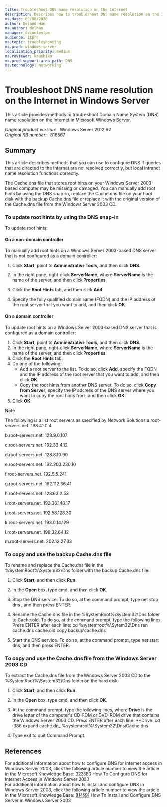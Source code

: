 ```yaml
---
title: Troubleshoot DNS name resolution on the Internet
description: Describes how to troubleshoot DNS name resolution on the Internet in Microsoft Windows Server.
ms.date: 09/08/2020
author: Deland-Han
ms.author: delhan
manager: dscontentpm
audience: itpro
ms.topic: troubleshooting
ms.prod: windows-server
localization_priority: medium
ms.reviewer: kaushika
ms.prod-support-area-path: DNS
ms.technology: Networking
---
```

# Troubleshoot DNS name resolution on the Internet in Windows Server

This article provides methods to troubleshoot Domain Name System (DNS) name resolution on the Internet in Microsoft Windows Server.

_Original product version:_ &nbsp; Windows Server 2012 R2  
_Original KB number:_ &nbsp; 816567

## Summary

This article describes methods that you can use to configure DNS if queries that are directed to the Internet are not resolved correctly, but local intranet name resolution functions correctly.

The Cache.dns file that stores root hints on your Windows Server 2003-based computer may be missing or damaged. You can manually add root hints by using the DNS snap-in, replace the Cache.dns file on your hard disk with the backup Cache.dns file or replace it with the original version of the Cache.dns file from the Windows Server 2003 CD.


### To update root hints by using the DNS snap-in

To update root hints:


#### On a non-domain controller

To manually add root hints on a Windows Server 2003-based DNS server that is not configured as a domain controller:

1. Click **Start**, point to
 **Administrative Tools**, and then click **DNS**.

2. In the right pane, right-click
 ****ServerName****, where
 **ServerName** is the name of the server, and then click
 **Properties**  
3. Click the **Root Hints** tab, and then click
 **Add**.
4. Specify the fully qualified domain name (FQDN) and the IP address of the root server that you want to add, and then click
 **OK**. 

#### On a domain controller

To update root hints on a Windows Server 2003-based DNS server that is configured as a domain controller:

1. Click **Start**, point to **Administrative Tools**, and then click **DNS**.
2. In the right pane, right-click
 ****ServerName****, where
 **ServerName** is the name of the server, and then click
 **Properties**  
3. Click the **Root Hints** tab.
4. Do one of the following:
   - Add a root server to the list. To do so, click **Add**, specify the FQDN and the IP address of the root server that you want to add, and then click **OK**.
   - Copy the root hints from another DNS server. To do so, click **Copy from Server**, specify the IP address of the DNS server where you want to copy the root hints from, and then click **OK**.
5. Click **OK**.

> [!NOTE]
> The following is a list root servers as specified by Network Solutions:a.root-servers.net. 198.41.0.4

b.root-servers.net. 128.9.0.107

c.root-servers.net. 192.33.4.12

d.root-servers.net. 128.8.10.90

e.root-servers.net. 192.203.230.10

f.root-servers.net. 192.5.5.241

g.root-servers.net. 192.112.36.41

h.root-servers.net. 128.63.2.53

i.root-servers.net. 192.36.148.17

j.root-servers.net. 192.58.128.30

k.root-servers.net. 193.0.14.129

l.root-servers.net. 198.32.64.12

m.root-servers.net. 202.12.27.33

### To copy and use the backup Cache.dns file

To rename and replace the Cache.dns file in the %SystemRoot%\System32\Dns folder with the backup Cache.dns file:

1. Click **Start**, and then click
 **Run**.
2. In the **Open** box, type
 cmd, and then click **OK**.
3. Stop the DNS service. To do so, at the command prompt, type
 net stop dns , and then press ENTER.
4. Rename the Cache.dns file in the %SystemRoot%\System32\Dns folder to Cache.old. To do so, at the command prompt, type the following lines. Press ENTER after each line: cd %systemroot%\Sytem32\Dns
ren cache.dns cache.old
copy backup\cache.dns 

5. Start the DNS service. To do so, at the command prompt, type net start dns, and then press ENTER.

### To copy and use the Cache.dns file from the Windows Server 2003 CD

To extract the Cache.dns file from the Windows Server 2003 CD to the %SystemRoot%\System32\Dns folder on the hard disk.

1. Click **Start**, and then click
 **Run**.
2. In the **Open** box, type
 cmd, and then click **OK**.
3. At the command prompt, type the following lines, where
 **Drive** is the drive letter of the computer's CD-ROM or DVD-ROM drive that contains the Windows Server 2003 CD. Press ENTER after each line: **Drive:
cd i386
expand cache.dn_ %systemroot%\System32\Dns\Cache.dns 

4. Type exit to quit Command Prompt.

## References

For additional information about how to configure DNS for Internet access in Windows Server 2003, click the following article number to view the article in the Microsoft Knowledge Base: [323380](https://support.microsoft.com/help/323380) How To Configure DNS for Internet Access in Windows Server 2003  
 For additional information about how to install and configure DNS in Windows Server 2003, click the following article number to view the article in the Microsoft Knowledge Base: [814591](https://support.microsoft.com/help/814591) How To Install and Configure DNS Server in Windows Server 2003  

